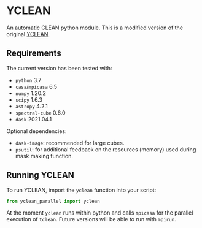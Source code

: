 # YCLEAN

An automatic CLEAN python module.
This is a modified version of the original [YCLEAN](https://zenodo.org/record/1216881).

## Requirements

The current version has been tested with:

- `python` 3.7
- `casa`/`mpicasa` 6.5
- `numpy` 1.20.2
- `scipy` 1.6.3
- `astropy` 4.2.1
- `spectral-cube` 0.6.0
- `dask` 2021.04.1

Optional dependencies:

- `dask-image`: recommended for large cubes.
- `psutil`: for additional feedback on the resources (memory) used during mask making function.

## Running YCLEAN

To run YCLEAN, import the `yclean` function into your script:
```python
from yclean_parallel import yclean
```

At the moment `yclean` runs within python and calls `mpicasa` for the parallel
execution of `tclean`. Future versions will be able to run with `mpirun`.
